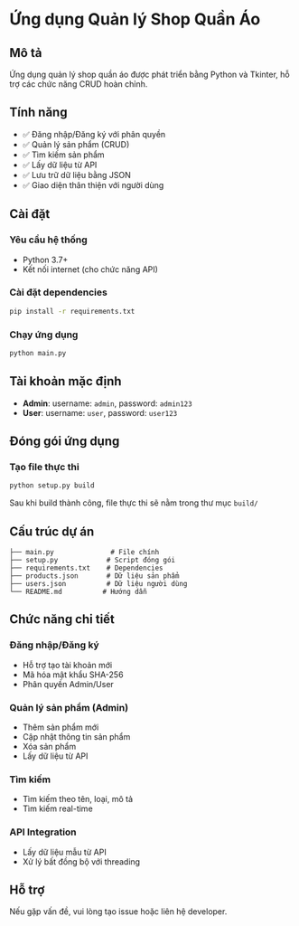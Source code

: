 # Ứng dụng Quản lý Shop Quần Áo

## Mô tả
Ứng dụng quản lý shop quần áo được phát triển bằng Python và Tkinter, hỗ trợ các chức năng CRUD hoàn chỉnh.

## Tính năng
- ✅ Đăng nhập/Đăng ký với phân quyền
- ✅ Quản lý sản phẩm (CRUD)
- ✅ Tìm kiếm sản phẩm
- ✅ Lấy dữ liệu từ API
- ✅ Lưu trữ dữ liệu bằng JSON
- ✅ Giao diện thân thiện với người dùng

## Cài đặt

### Yêu cầu hệ thống
- Python 3.7+
- Kết nối internet (cho chức năng API)

### Cài đặt dependencies
```bash
pip install -r requirements.txt
```

### Chạy ứng dụng
```bash
python main.py
```

## Tài khoản mặc định
- **Admin**: username: `admin`, password: `admin123`
- **User**: username: `user`, password: `user123`

## Đóng gói ứng dụng

### Tạo file thực thi
```bash
python setup.py build
```

Sau khi build thành công, file thực thi sẽ nằm trong thư mục `build/`

## Cấu trúc dự án
```
├── main.py              # File chính
├── setup.py            # Script đóng gói
├── requirements.txt    # Dependencies
├── products.json       # Dữ liệu sản phẩm
├── users.json          # Dữ liệu người dùng
└── README.md          # Hướng dẫn
```

## Chức năng chi tiết

### Đăng nhập/Đăng ký
- Hỗ trợ tạo tài khoản mới
- Mã hóa mật khẩu SHA-256
- Phân quyền Admin/User

### Quản lý sản phẩm (Admin)
- Thêm sản phẩm mới
- Cập nhật thông tin sản phẩm
- Xóa sản phẩm
- Lấy dữ liệu từ API

### Tìm kiếm
- Tìm kiếm theo tên, loại, mô tả
- Tìm kiếm real-time

### API Integration
- Lấy dữ liệu mẫu từ API
- Xử lý bất đồng bộ với threading

## Hỗ trợ
Nếu gặp vấn đề, vui lòng tạo issue hoặc liên hệ developer.